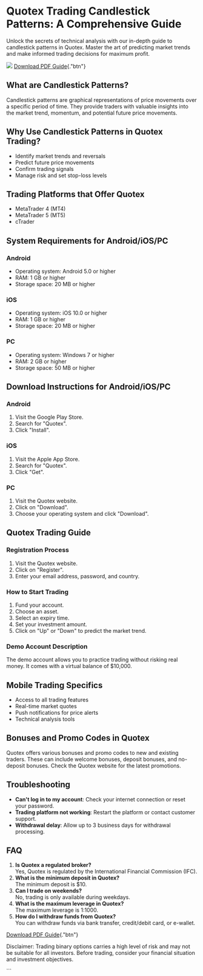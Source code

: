 

# Quotex Trading Candlestick Patterns: A Comprehensive Guide

Unlock the secrets of technical analysis with our in-depth guide to
candlestick patterns in Quotex. Master the art of predicting market
trends and make informed trading decisions for maximum profit.

[![](https://static.quotex.io/files/4_en/300_250.jpg)](https://traff.sbs/brokerqxlid)
[Download PDF
Guide](\%22https://traff.sbs/brokerqxlid\%22){."btn"}




## What are Candlestick Patterns?

Candlestick patterns are graphical representations of price movements
over a specific period of time. They provide traders with valuable
insights into the market trend, momentum, and potential future price
movements.

## Why Use Candlestick Patterns in Quotex Trading?

-   Identify market trends and reversals
-   Predict future price movements
-   Confirm trading signals
-   Manage risk and set stop-loss levels

## Trading Platforms that Offer Quotex

-   MetaTrader 4 (MT4)
-   MetaTrader 5 (MT5)
-   cTrader

## System Requirements for Android/iOS/PC

### Android

-   Operating system: Android 5.0 or higher
-   RAM: 1 GB or higher
-   Storage space: 20 MB or higher

### iOS

-   Operating system: iOS 10.0 or higher
-   RAM: 1 GB or higher
-   Storage space: 20 MB or higher

### PC

-   Operating system: Windows 7 or higher
-   RAM: 2 GB or higher
-   Storage space: 50 MB or higher

## Download Instructions for Android/iOS/PC

### Android

1.  Visit the Google Play Store.
2.  Search for "Quotex".
3.  Click "Install".

### iOS

1.  Visit the Apple App Store.
2.  Search for "Quotex".
3.  Click "Get".

### PC

1.  Visit the Quotex website.
2.  Click on "Download".
3.  Choose your operating system and click "Download".

## Quotex Trading Guide

### Registration Process

1.  Visit the Quotex website.
2.  Click on "Register".
3.  Enter your email address, password, and country.

### How to Start Trading

1.  Fund your account.
2.  Choose an asset.
3.  Select an expiry time.
4.  Set your investment amount.
5.  Click on "Up" or "Down" to predict the market trend.

### Demo Account Description

The demo account allows you to practice trading without risking real
money. It comes with a virtual balance of \$10,000.

## Mobile Trading Specifics

-   Access to all trading features
-   Real-time market quotes
-   Push notifications for price alerts
-   Technical analysis tools

## Bonuses and Promo Codes in Quotex

Quotex offers various bonuses and promo codes to new and existing
traders. These can include welcome bonuses, deposit bonuses, and
no-deposit bonuses. Check the Quotex website for the latest promotions.

## Troubleshooting

-   **Can\'t log in to my account**: Check your internet connection or
    reset your password.
-   **Trading platform not working**: Restart the platform or contact
    customer support.
-   **Withdrawal delay**: Allow up to 3 business days for withdrawal
    processing.

## FAQ

1.  **Is Quotex a regulated broker?**\
    Yes, Quotex is regulated by the International Financial Commission
    (IFC).
2.  **What is the minimum deposit in Quotex?**\
    The minimum deposit is \$10.
3.  **Can I trade on weekends?**\
    No, trading is only available during weekdays.
4.  **What is the maximum leverage in Quotex?**\
    The maximum leverage is 1:1000.
5.  **How do I withdraw funds from Quotex?**\
    You can withdraw funds via bank transfer, credit/debit card, or
    e-wallet.

[Download PDF
Guide](\%22https://traff.sbs/brokerqxlid\%22){."btn"}

Disclaimer: Trading binary options carries a high level of risk and may
not be suitable for all investors. Before trading, consider your
financial situation and investment objectives.

\`\`\`

